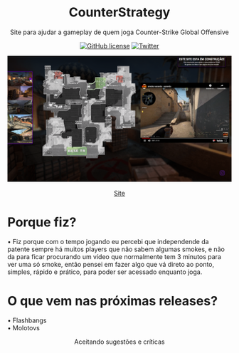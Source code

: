<h1 align="center">CounterStrategy</h1>
<p align="center">Site para ajudar a gameplay de quem joga Counter-Strike Global Offensive</p>

<p align="center">
 <a href="https://github.com/RobertDS07/CounterStrategy/blob/master/LICENSE"><img alt="GitHub license" src="https://img.shields.io/github/license/mauriciomutte/realtime-chat"></a>
  <a href="https://twitter.com/bugextreme1"><img alt="Twitter" src="https://img.shields.io/twitter/url/https/github.com/mauriciomutte/realtime-chat?style=social"></a>
 </p>
  
 <p align="center">
  <img alt="Preview" src="./img/preview1.png" width=800">
</p>

<p align="center">
  <a align="center" href="https://robertds07.github.io/CounterStrategy/">Site</a>
</p>

# Porque fiz?
• Fiz porque com o tempo jogando eu percebi que independende da patente sempre há muitos players que não sabem algumas smokes, e não da para ficar procurando um vídeo que normalmente tem 3 minutos para ver uma só smoke, então pensei em fazer algo que vá direto ao ponto, simples, rápido e prático, para poder ser acessado enquanto joga.

# O que vem nas próximas releases?
• Flashbangs <br>
• Molotovs


<p align="center"> Aceitando sugestões e críticas </p>
